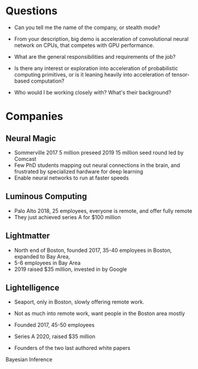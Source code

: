 # Questions

* Can you tell me the name of the company, or stealth mode?

* From your description, big demo is acceleration of convolutional neural network
  on CPUs, that competes with GPU performance.
 
* What are the general responsibilities and requirements of the job?

* Is there any interest or exploration into acceleration of probabilistic
  computing primitives, or is it leaning heavily into acceleration of
  tensor-based computation?

* Who would I be working closely with? What's their background?


# Companies

## Neural Magic
* Sommerville 2017 5 million preseed 2019 15 million seed round led by Comcast
* Few PhD students mapping out neural connections in the brain, and frustrated
  by specialized hardware for deep learning
* Enable neural networks to run at faster speeds

## Luminous Computing
* Palo Alto 2018, 25 employees, everyone is remote, and offer fully remote
* They just achieved series A for $100 million

## Lightmatter
* North end of Boston, founded 2017, 35-40 employees in Boston, expanded to Bay Area,
* 5-6 employees in Bay Area
* 2019 raised $35 million, invested in by Google

## Lightelligence
* Seaport, only in Boston, slowly offering remote work.
* Not as much into remote work, want people in the Boston area mostly
* Founded 2017, 45-50 employees
* Series A 2020, raised $35 million

* Founders of the two last authored white papers

Bayesian Inference
